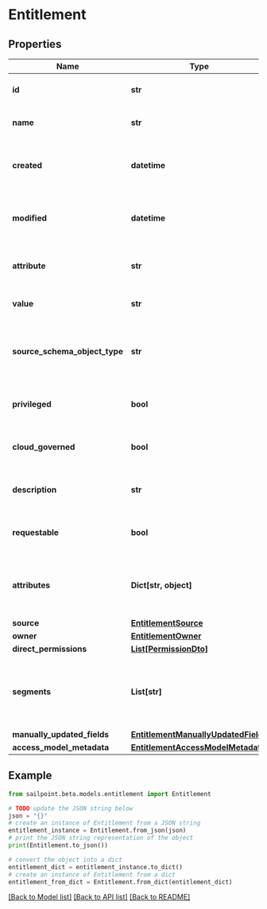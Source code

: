 # Entitlement


## Properties

Name | Type | Description | Notes
------------ | ------------- | ------------- | -------------
**id** | **str** | The entitlement id | [optional] 
**name** | **str** | The entitlement name | [optional] 
**created** | **datetime** | Time when the entitlement was created | [optional] 
**modified** | **datetime** | Time when the entitlement was last modified | [optional] 
**attribute** | **str** | The entitlement attribute name | [optional] 
**value** | **str** | The value of the entitlement | [optional] 
**source_schema_object_type** | **str** | The object type of the entitlement from the source schema | [optional] 
**privileged** | **bool** | True if the entitlement is privileged | [optional] [default to False]
**cloud_governed** | **bool** | True if the entitlement is cloud governed | [optional] [default to False]
**description** | **str** | The description of the entitlement | [optional] 
**requestable** | **bool** | True if the entitlement is requestable | [optional] [default to False]
**attributes** | **Dict[str, object]** | A map of free-form key-value pairs from the source system | [optional] 
**source** | [**EntitlementSource**](EntitlementSource.md) |  | [optional] 
**owner** | [**EntitlementOwner**](EntitlementOwner.md) |  | [optional] 
**direct_permissions** | [**List[PermissionDto]**](PermissionDto.md) |  | [optional] 
**segments** | **List[str]** | List of IDs of segments, if any, to which this Entitlement is assigned. | [optional] 
**manually_updated_fields** | [**EntitlementManuallyUpdatedFields**](EntitlementManuallyUpdatedFields.md) |  | [optional] 
**access_model_metadata** | [**EntitlementAccessModelMetadata**](EntitlementAccessModelMetadata.md) |  | [optional] 

## Example

```python
from sailpoint.beta.models.entitlement import Entitlement

# TODO update the JSON string below
json = "{}"
# create an instance of Entitlement from a JSON string
entitlement_instance = Entitlement.from_json(json)
# print the JSON string representation of the object
print(Entitlement.to_json())

# convert the object into a dict
entitlement_dict = entitlement_instance.to_dict()
# create an instance of Entitlement from a dict
entitlement_from_dict = Entitlement.from_dict(entitlement_dict)
```
[[Back to Model list]](../README.md#documentation-for-models) [[Back to API list]](../README.md#documentation-for-api-endpoints) [[Back to README]](../README.md)


